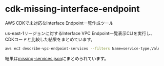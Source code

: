 # cdk-missing-interface-endpoint
AWS CDKで未対応なInterface Endpoint一覧作成ツール

us-east-1リージョンに対するInterface VPC Endpoint一覧表示CLIを実行し、CDKコードと比較した結果をまとめています。

```sh
aws ec2 describe-vpc-endpoint-services --filters Name=service-type,Values=Interface Name=owner,Values=amazon --region us-east-1 --query ServiceNames
```

結果は[missing-services.json](https://github.com/badmintoncryer/cdk-missing-interface-endpoint/blob/main/missing_services.json)にまとめられています。
